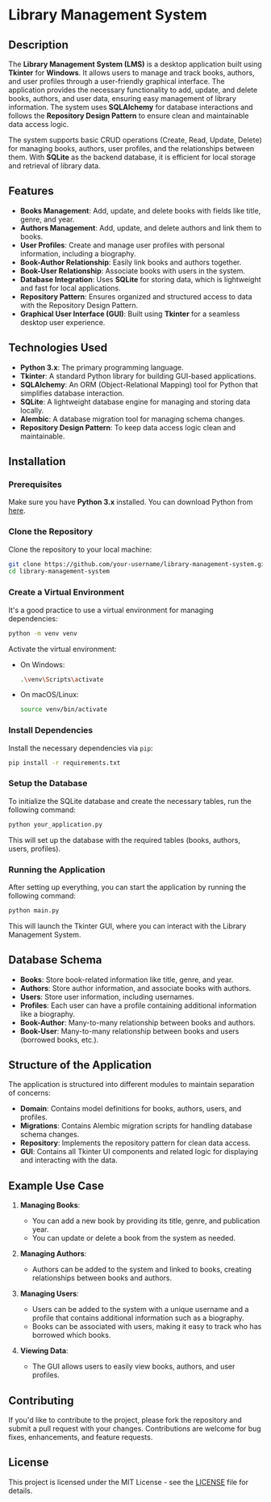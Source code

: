 # Library Management System

## Description

The **Library Management System (LMS)** is a desktop application built using **Tkinter** for **Windows**. It allows users to manage and track books, authors, and user profiles through a user-friendly graphical interface. The application provides the necessary functionality to add, update, and delete books, authors, and user data, ensuring easy management of library information. The system uses **SQLAlchemy** for database interactions and follows the **Repository Design Pattern** to ensure clean and maintainable data access logic.

The system supports basic CRUD operations (Create, Read, Update, Delete) for managing books, authors, user profiles, and the relationships between them. With **SQLite** as the backend database, it is efficient for local storage and retrieval of library data.

## Features

- **Books Management**: Add, update, and delete books with fields like title, genre, and year.
- **Authors Management**: Add, update, and delete authors and link them to books.
- **User Profiles**: Create and manage user profiles with personal information, including a biography.
- **Book-Author Relationship**: Easily link books and authors together.
- **Book-User Relationship**: Associate books with users in the system.
- **Database Integration**: Uses **SQLite** for storing data, which is lightweight and fast for local applications.
- **Repository Pattern**: Ensures organized and structured access to data with the Repository Design Pattern.
- **Graphical User Interface (GUI)**: Built using **Tkinter** for a seamless desktop user experience.

## Technologies Used

- **Python 3.x**: The primary programming language.
- **Tkinter**: A standard Python library for building GUI-based applications.
- **SQLAlchemy**: An ORM (Object-Relational Mapping) tool for Python that simplifies database interaction.
- **SQLite**: A lightweight database engine for managing and storing data locally.
- **Alembic**: A database migration tool for managing schema changes.
- **Repository Design Pattern**: To keep data access logic clean and maintainable.

## Installation

### Prerequisites

Make sure you have **Python 3.x** installed. You can download Python from [here](https://www.python.org/downloads/).

### Clone the Repository

Clone the repository to your local machine:

```bash
git clone https://github.com/your-username/library-management-system.git
cd library-management-system
```

### Create a Virtual Environment

It's a good practice to use a virtual environment for managing dependencies:

```bash
python -m venv venv
```

Activate the virtual environment:

- On Windows:
    ```bash
    .\venv\Scripts\activate
    ```
- On macOS/Linux:
    ```bash
    source venv/bin/activate
    ```

### Install Dependencies

Install the necessary dependencies via `pip`:

```bash
pip install -r requirements.txt
```

### Setup the Database

To initialize the SQLite database and create the necessary tables, run the following command:

```bash
python your_application.py
```

This will set up the database with the required tables (books, authors, users, profiles).

### Running the Application

After setting up everything, you can start the application by running the following command:

```bash
python main.py
```

This will launch the Tkinter GUI, where you can interact with the Library Management System.

## Database Schema

- **Books**: Store book-related information like title, genre, and year.
- **Authors**: Store author information, and associate books with authors.
- **Users**: Store user information, including usernames.
- **Profiles**: Each user can have a profile containing additional information like a biography.
- **Book-Author**: Many-to-many relationship between books and authors.
- **Book-User**: Many-to-many relationship between books and users (borrowed books, etc.).

## Structure of the Application

The application is structured into different modules to maintain separation of concerns:

- **Domain**: Contains model definitions for books, authors, users, and profiles.
- **Migrations**: Contains Alembic migration scripts for handling database schema changes.
- **Repository**: Implements the repository pattern for clean data access.
- **GUI**: Contains all Tkinter UI components and related logic for displaying and interacting with the data.

## Example Use Case

1. **Managing Books**: 
   - You can add a new book by providing its title, genre, and publication year.
   - You can update or delete a book from the system as needed.

2. **Managing Authors**:
   - Authors can be added to the system and linked to books, creating relationships between books and authors.

3. **Managing Users**:
   - Users can be added to the system with a unique username and a profile that contains additional information such as a biography.
   - Books can be associated with users, making it easy to track who has borrowed which books.

4. **Viewing Data**:
   - The GUI allows users to easily view books, authors, and user profiles.

## Contributing

If you'd like to contribute to the project, please fork the repository and submit a pull request with your changes. Contributions are welcome for bug fixes, enhancements, and feature requests.

## License

This project is licensed under the MIT License - see the [LICENSE](LICENSE) file for details.

